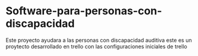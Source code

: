 # Software-para-personas-con-discapacidad
Este proyecto ayudara a las personas con discapacidad auditiva
este es un proytecto desarrollado en trello con las configuraciones iniciales de trello
